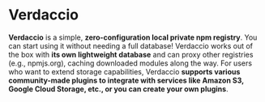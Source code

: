 # Verdaccio

**Verdaccio** is a simple, **zero-configuration local private npm registry**. You can start using it without needing a full database! Verdaccio works out of the box with **its own lightweight database** and can proxy other registries (e.g., npmjs.org), caching downloaded modules along the way. For users who want to extend storage capabilities, Verdaccio **supports various community-made plugins to integrate with services like Amazon S3, Google Cloud Storage, etc., or you can create your own plugins**.
